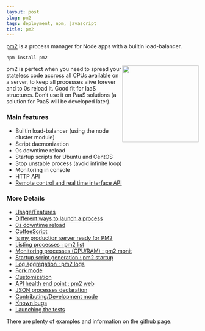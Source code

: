 ```yaml
---
layout: post
slug: pm2
tags: deployment, npm, javascript
title: pm2
---
```

[pm2](https://github.com/Unitech/pm2) is a process manager for Node apps
with a builtin load-balancer.

    npm install pm2

<img src="/logos/pm2.png" style="width: 200px; float: right"/>

pm2 is perfect when you need to spread your stateless code accross all
CPUs available on a server, to keep all processes alive forever and to
0s reload it. Good fit for IaaS structures. Don’t use it on PaaS
solutions (a solution for PaaS will be developed later).

### Main features

-   Builtin load-balancer (using the node cluster module)
-   Script daemonization
-   0s downtime reload
-   Startup scripts for Ubuntu and CentOS
-   Stop unstable process (avoid infinite loop)
-   Monitoring in console
-   HTTP API
-   [Remote control and real time interface
    API](https://github.com/Unitech/pm2-interface)

### More Details

-   [Usage/Features](https://raw.github.com/Unitech/pm2#a2)
-   [Different ways to launch a
    process](https://raw.github.com/Unitech/pm2#a3)
-   [0s downtime reload](https://raw.github.com/Unitech/pm2#a16)
-   [CoffeeScript](https://raw.github.com/Unitech/pm2#a19)
-   [Is my production server ready for
    PM2](https://raw.github.com/Unitech/pm2#a4)
-   [Listing processes : pm2
    list](https://raw.github.com/Unitech/pm2#a6)
-   [Monitoring processes (CPU/RAM) : pm2
    monit](https://raw.github.com/Unitech/pm2#a7)
-   [Startup script generation : pm2
    startup](https://raw.github.com/Unitech/pm2#a8)
-   [Log aggregation : pm2 logs](https://raw.github.com/Unitech/pm2#a9)
-   [Fork mode](https://raw.github.com/Unitech/pm2#a23)
-   [Customization](https://raw.github.com/Unitech/pm2#a24)
-   [API health end point : pm2
    web](https://raw.github.com/Unitech/pm2#a12)
-   [JSON processes declaration](https://raw.github.com/Unitech/pm2#a13)
-   [Contributing/Development
    mode](https://raw.github.com/Unitech/pm2#a27)
-   [Known bugs](https://raw.github.com/Unitech/pm2#a21)
-   [Launching the tests](https://raw.github.com/Unitech/pm2#a4)

There are plenty of examples and information on the [github
page](https://github.com/Unitech/pm2).

